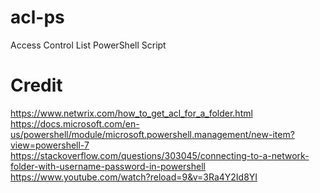 # acl-ps
Access Control List PowerShell Script

# Credit
https://www.netwrix.com/how_to_get_acl_for_a_folder.html
https://docs.microsoft.com/en-us/powershell/module/microsoft.powershell.management/new-item?view=powershell-7
https://stackoverflow.com/questions/303045/connecting-to-a-network-folder-with-username-password-in-powershell
https://www.youtube.com/watch?reload=9&v=3Ra4Y2Id8YI